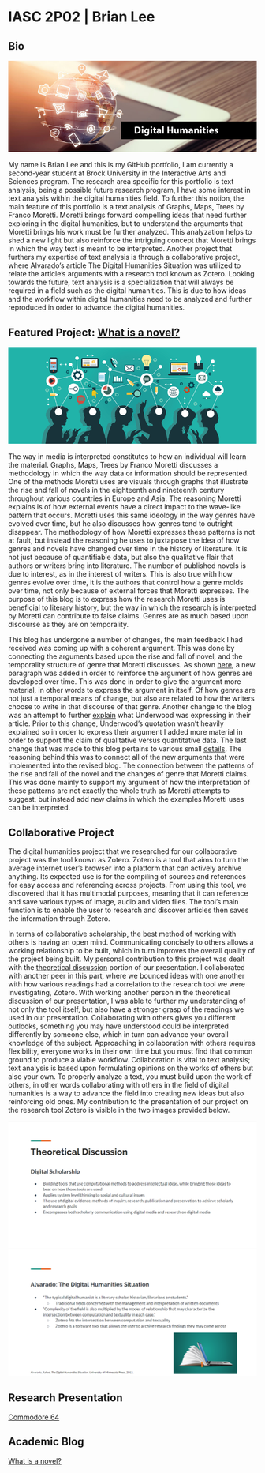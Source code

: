 # IASC 2P02 | Brian Lee

## Bio

![](images/dh.jpg)

My name is Brian Lee and this is my GitHub portfolio, I am currently a second-year student at Brock University in the Interactive Arts and Sciences program. The research area specific for this portfolio is text analysis, being a possible future research program, I have some interest in text analysis within the digital humanities field. To further this notion, the main feature of this portfolio is a text analysis of Graphs, Maps, Trees by Franco Moretti. Moretti brings forward compelling ideas that need further exploring in the digital humanities, but to understand the arguments that Moretti brings his work must be further analyzed. This analyzation helps to shed a new light but also reinforce the intriguing concept that Moretti brings in which the way text is meant to be interpreted. Another project that furthers my expertise of text analysis is through a collaborative project, where Alvarado’s article The Digital Humanities Situation was utilized to relate the article’s arguments with a research tool known as Zotero. Looking towards the future, text analysis is a specialization that will always be required in a field such as the digital humanities. This is due to how ideas and the workflow within digital humanities need to be analyzed and further reproduced in order to advance the digital humanities.

## Featured Project: [What is a novel?](blog)

![](images/featured.png)

The way in media is interpreted constitutes to how an individual will learn the material. Graphs, Maps, Trees by Franco Moretti discusses a methodology in which the way data or information should be represented. One of the methods Moretti uses are visuals through graphs that illustrate the rise and fall of novels in the eighteenth and nineteenth century throughout various countries in Europe and Asia. The reasoning Moretti explains is of how external events have a direct impact to the wave-like pattern that occurs. Moretti uses this same ideology in the way genres have evolved over time, but he also discusses how genres tend to outright disappear. The methodology of how Moretti expresses these patterns is not at fault, but instead the reasoning he uses to juxtapose the idea of how genres and novels have changed over time in the history of literature. It is not just because of quantifiable data, but also the qualitative flair that authors or writers bring into literature. The number of published novels is due to interest, as in the interest of writers. This is also true with how genres evolve over time, it is the authors that control how a genre molds over time, not only because of external forces that Moretti expresses. The purpose of this blog is to express how the research Moretti uses is beneficial to literary history, but the way in which the research is interpreted by Moretti can contribute to false claims. Genres are as much based upon discourse as they are on temporality.

This blog has undergone a number of changes, the main feedback I had received was coming up with a coherent argument. This was done by connecting the arguments based upon the rise and fall of novel, and the temporality structure of genre that Moretti discusses. As shown [here]( https://github.com/brianlee1996/IASC-2P02/commit/8c5b2439b920cc707e0a78e22f031c658335f001#diff-e95c7dc8eefee7d0e25121cd7f0007ae), a new paragraph was added in order to reinforce the argument of how genres are developed over time. This was done in order to give the argument more material, in other words to express the argument in itself. Of how genres are not just a temporal means of change, but also are related to how the writers choose to write in that discourse of that genre. Another change to the blog was an attempt to further [explain](https://github.com/brianlee1996/IASC-2P02/commit/41e4cac8ebf683bd8edd4e2f4b0bc65bc0d1f592#diff-e95c7dc8eefee7d0e25121cd7f0007ae) what Underwood was expressing in their article. Prior to this change, Underwood’s quotation wasn’t heavily explained so in order to express their argument I added more material in order to support the claim of qualitative versus quantitative data. The last change that was made to this blog pertains to various small [details]( https://github.com/brianlee1996/IASC-2P02/commit/30036722a86d04176e6d2b7bf5b4ecaa9d6eb2a4#diff-e95c7dc8eefee7d0e25121cd7f0007ae). The reasoning behind this was to connect all of the new arguments that were implemented into the revised blog. The connection between the patterns of the rise and fall of the novel and the changes of genre that Moretti claims. This was done mainly to support my argument of how the interpretation of these patterns are not exactly the whole truth as Moretti attempts to suggest, but instead add new claims in which the examples Moretti uses can be interpreted.

## Collaborative Project

The digital humanities project that we researched for our collaborative project was the tool known as Zotero. Zotero is a tool that aims to turn the average internet user’s browser into a platform that can actively archive anything. Its expected use is for the compiling of sources and references for easy access and referencing across projects. From using this tool, we discovered that it has multimodal purposes, meaning that it can reference and save various types of image, audio and video files. The tool’s main function is to enable the user to research and discover articles then saves the information through Zotero.

In terms of collaborative scholarship, the best method of working with others is having an open mind. Communicating concisely to others allows a working relationship to be built, which in turn improves the overall quality of the project being built. My personal contribution to this project was dealt with the [theoretical discussion](https://github.com/IascAtBrock/IASC-2P02-TeamPresentations/commit/15f6d5539423d1b91035ae42ac1de7812b8cff58#diff-263c9d16322b91363cd286714e70dc9f) portion of our presentation. I collaborated with another peer in this part, where we bounced ideas with one another with how various readings had a correlation to the research tool we were investigating, Zotero. With working another person in the theoretical discussion of our presentation, I was able to further my understanding of not only the tool itself, but also have a stronger grasp of the readings we used in our presentation. Collaborating with others gives you different outlooks, something you may have understood could be interpreted differently by someone else, which in turn can advance your overall knowledge of the subject. Approaching in collaboration with others requires flexibility, everyone works in their own time but you must find that common ground to produce a viable workflow. Collaboration is vital to text analysis; text analysis is based upon formulating opinions on the works of others but also your own. To properly analyze a text, you must build upon the work of others, in other words collaborating with others in the field of digital humanities is a way to advance the field into creating new ideas but also reinforcing old ones. My contribution to the presentation of our project on the research tool Zotero is visible in the two images provided below.

![](images/zotero1.png)
![](images/zotero2.png)

## Research Presentation

 [Commodore 64](https://brianlee1996.github.io/IASC-2P02/reveal/index.html)

## Academic Blog

 [What is a novel?](blog)
